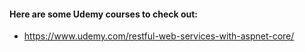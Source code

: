 #### Here are some Udemy courses to check out:
- https://www.udemy.com/restful-web-services-with-aspnet-core/
